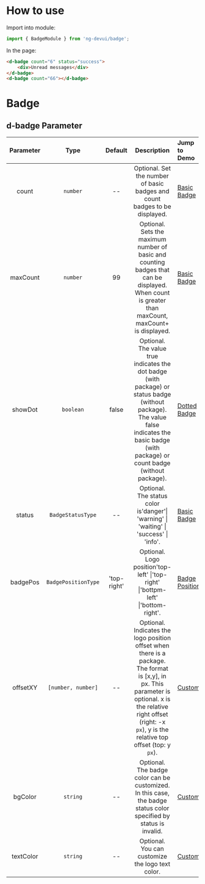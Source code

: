 # How to use
Import into module:
```ts
import { BadgeModule } from 'ng-devui/badge';
```

In the page:
```html
<d-badge count="6" status="success">
    <div>Unread messages</div>
</d-badge>
<d-badge count="66"></d-badge>
```
# Badge

## d-badge Parameter

| Parameter | Type | Default | Description | Jump to Demo |Global Config| 
| :----------------: | :---------: | :------------: | :-----: | :--------------------------------------------------------------------------- | :--------------------------- |
| count | `number` | -- | Optional. Set the number of basic badges and count badges to be displayed. | [Basic Badge](demo#badge-basic) |
| maxCount | `number` | 99 | Optional. Sets the maximum number of basic and counting badges that can be displayed. When count is greater than maxCount, maxCount+ is displayed. | [Basic Badge](demo#badge-basic) |
| showDot | `boolean` | false | Optional. The value true indicates the dot badge (with package) or status badge (without package). The value false indicates the basic badge (with package) or count badge (without package). | [Dotted Badge](demo#badge-dot) |
| status |`BadgeStatusType` | -- | Optional. The status color is'danger'\| 'warning' \| 'waiting' \| 'success' \| 'info'. | [Basic Badge](demo#badge-basic) |
| badgePos | `BadgePositionType` | 'top-right' | Optional. Logo position'top-left' \|'top-right' \|'bottpm-left' \|'bottom-right'. | [Badge Position](demo#position) |
| offsetXY | `[number, number]` | -- |Optional. Indicates the logo position offset when there is a package. The format is [x,y], in px. This parameter is optional. x is the relative right offset (right: -x `px`), y is the relative top offset (top: y `px`). | [Custom](demo#custom) |
| bgColor | `string` | -- | Optional. The badge color can be customized. In this case, the badge status color specified by status is invalid.| [Custom](demo#custom) |
| textColor | `string` | -- | Optional. You can customize the logo text color. | [Custom](demo#custom) |
